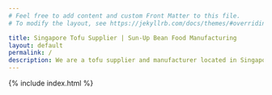 ```yaml
---
# Feel free to add content and custom Front Matter to this file.
# To modify the layout, see https://jekyllrb.com/docs/themes/#overriding-theme-defaults

title: Singapore Tofu Supplier | Sun-Up Bean Food Manufacturing‎
layout: default
permalink: /
description: We are a tofu supplier and manufacturer located in Singapore with products such as pressed or silken tofu. Contact us to request for a quote. 
---
```


{% include index.html %}